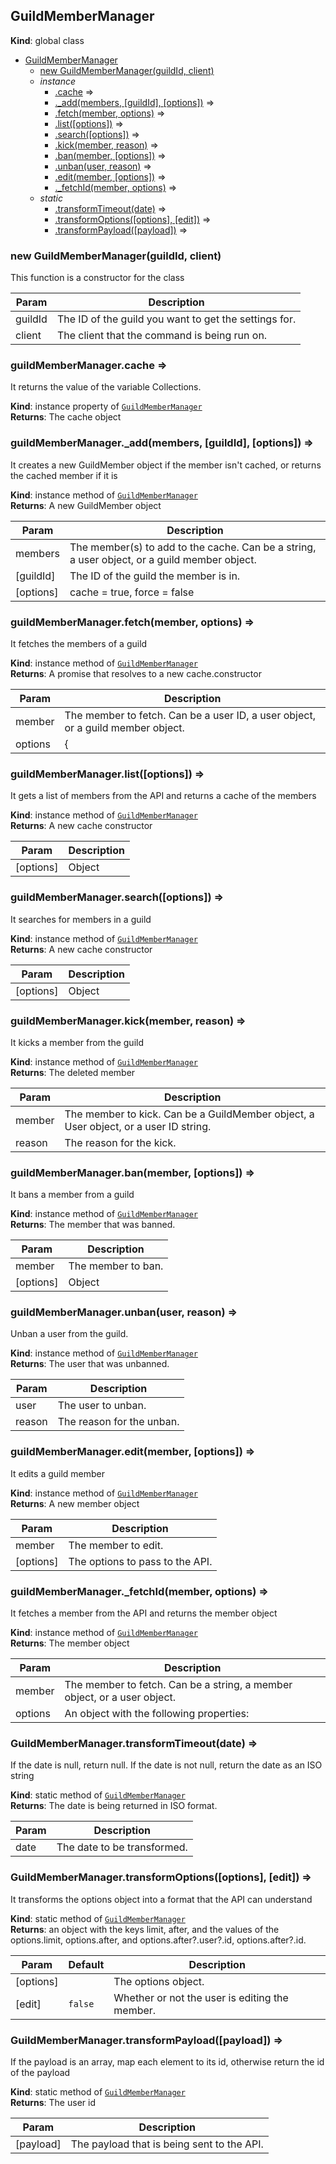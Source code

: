 <a name="GuildMemberManager"></a>

## GuildMemberManager
**Kind**: global class  

* [GuildMemberManager](#GuildMemberManager)
    * [new GuildMemberManager(guildId, client)](#new_GuildMemberManager_new)
    * _instance_
        * [.cache](#GuildMemberManager+cache) ⇒
        * [._add(members, [guildId], [options])](#GuildMemberManager+_add) ⇒
        * [.fetch(member, options)](#GuildMemberManager+fetch) ⇒
        * [.list([options])](#GuildMemberManager+list) ⇒
        * [.search([options])](#GuildMemberManager+search) ⇒
        * [.kick(member, reason)](#GuildMemberManager+kick) ⇒
        * [.ban(member, [options])](#GuildMemberManager+ban) ⇒
        * [.unban(user, reason)](#GuildMemberManager+unban) ⇒
        * [.edit(member, [options])](#GuildMemberManager+edit) ⇒
        * [._fetchId(member, options)](#GuildMemberManager+_fetchId) ⇒
    * _static_
        * [.transformTimeout(date)](#GuildMemberManager.transformTimeout) ⇒
        * [.transformOptions([options], [edit])](#GuildMemberManager.transformOptions) ⇒
        * [.transformPayload([payload])](#GuildMemberManager.transformPayload) ⇒

<a name="new_GuildMemberManager_new"></a>

### new GuildMemberManager(guildId, client)
This function is a constructor for the class


| Param | Description |
| --- | --- |
| guildId | The ID of the guild you want to get the settings for. |
| client | The client that the command is being run on. |

<a name="GuildMemberManager+cache"></a>

### guildMemberManager.cache ⇒
It returns the value of the variable Collections.

**Kind**: instance property of [<code>GuildMemberManager</code>](#GuildMemberManager)  
**Returns**: The cache object  
<a name="GuildMemberManager+_add"></a>

### guildMemberManager.\_add(members, [guildId], [options]) ⇒
It creates a new GuildMember object if the member isn't cached, or returns the cached member if itis

**Kind**: instance method of [<code>GuildMemberManager</code>](#GuildMemberManager)  
**Returns**: A new GuildMember object  

| Param | Description |
| --- | --- |
| members | The member(s) to add to the cache. Can be a string, a user object, or a guild member object. |
| [guildId] | The ID of the guild the member is in. |
| [options] | cache = true, force = false |

<a name="GuildMemberManager+fetch"></a>

### guildMemberManager.fetch(member, options) ⇒
It fetches the members of a guild

**Kind**: instance method of [<code>GuildMemberManager</code>](#GuildMemberManager)  
**Returns**: A promise that resolves to a new cache.constructor  

| Param | Description |
| --- | --- |
| member | The member to fetch. Can be a user ID, a user object, or a guild member object. |
| options | { |

<a name="GuildMemberManager+list"></a>

### guildMemberManager.list([options]) ⇒
It gets a list of members from the API and returns a cache of the members

**Kind**: instance method of [<code>GuildMemberManager</code>](#GuildMemberManager)  
**Returns**: A new cache constructor  

| Param | Description |
| --- | --- |
| [options] | Object |

<a name="GuildMemberManager+search"></a>

### guildMemberManager.search([options]) ⇒
It searches for members in a guild

**Kind**: instance method of [<code>GuildMemberManager</code>](#GuildMemberManager)  
**Returns**: A new cache constructor  

| Param | Description |
| --- | --- |
| [options] | Object |

<a name="GuildMemberManager+kick"></a>

### guildMemberManager.kick(member, reason) ⇒
It kicks a member from the guild

**Kind**: instance method of [<code>GuildMemberManager</code>](#GuildMemberManager)  
**Returns**: The deleted member  

| Param | Description |
| --- | --- |
| member | The member to kick. Can be a GuildMember object, a User object, or a user ID string. |
| reason | The reason for the kick. |

<a name="GuildMemberManager+ban"></a>

### guildMemberManager.ban(member, [options]) ⇒
It bans a member from a guild

**Kind**: instance method of [<code>GuildMemberManager</code>](#GuildMemberManager)  
**Returns**: The member that was banned.  

| Param | Description |
| --- | --- |
| member | The member to ban. |
| [options] | Object |

<a name="GuildMemberManager+unban"></a>

### guildMemberManager.unban(user, reason) ⇒
Unban a user from the guild.

**Kind**: instance method of [<code>GuildMemberManager</code>](#GuildMemberManager)  
**Returns**: The user that was unbanned.  

| Param | Description |
| --- | --- |
| user | The user to unban. |
| reason | The reason for the unban. |

<a name="GuildMemberManager+edit"></a>

### guildMemberManager.edit(member, [options]) ⇒
It edits a guild member

**Kind**: instance method of [<code>GuildMemberManager</code>](#GuildMemberManager)  
**Returns**: A new member object  

| Param | Description |
| --- | --- |
| member | The member to edit. |
| [options] | The options to pass to the API. |

<a name="GuildMemberManager+_fetchId"></a>

### guildMemberManager.\_fetchId(member, options) ⇒
It fetches a member from the API and returns the member object

**Kind**: instance method of [<code>GuildMemberManager</code>](#GuildMemberManager)  
**Returns**: The member object  

| Param | Description |
| --- | --- |
| member | The member to fetch. Can be a string, a member object, or a user object. |
| options | An object with the following properties: |

<a name="GuildMemberManager.transformTimeout"></a>

### GuildMemberManager.transformTimeout(date) ⇒
If the date is null, return null. If the date is not null, return the date as an ISO string

**Kind**: static method of [<code>GuildMemberManager</code>](#GuildMemberManager)  
**Returns**: The date is being returned in ISO format.  

| Param | Description |
| --- | --- |
| date | The date to be transformed. |

<a name="GuildMemberManager.transformOptions"></a>

### GuildMemberManager.transformOptions([options], [edit]) ⇒
It transforms the options object into a format that the API can understand

**Kind**: static method of [<code>GuildMemberManager</code>](#GuildMemberManager)  
**Returns**: an object with the keys limit, after, and the values of the options.limit, options.after,and options.after?.user?.id, options.after?.id.  

| Param | Default | Description |
| --- | --- | --- |
| [options] |  | The options object. |
| [edit] | <code>false</code> | Whether or not the user is editing the member. |

<a name="GuildMemberManager.transformPayload"></a>

### GuildMemberManager.transformPayload([payload]) ⇒
If the payload is an array, map each element to its id, otherwise return the id of the payload

**Kind**: static method of [<code>GuildMemberManager</code>](#GuildMemberManager)  
**Returns**: The user id  

| Param | Description |
| --- | --- |
| [payload] | The payload that is being sent to the API. |


